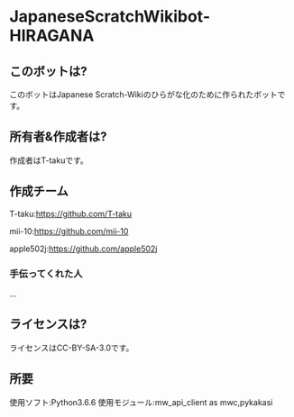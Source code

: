 # JapaneseScratchWikibot-HIRAGANA

## このボットは?
このボットはJapanese Scratch-Wikiのひらがな化のために作られたボットです。
## 所有者&作成者は?
作成者はT-takuです。
## 作成チーム
T-taku:https://github.com/T-taku

mii-10:https://github.com/mii-10

apple502j:https://github.com/apple502j
### 手伝ってくれた人
...
## ライセンスは?
ライセンスはCC-BY-SA-3.0です。
## 所要
使用ソフト:Python3.6.6
使用モジュール:mw_api_client as mwc,pykakasi
